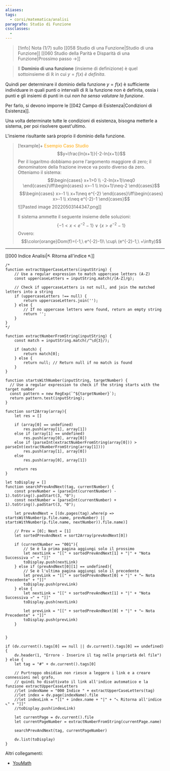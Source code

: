 ```yaml
---
aliases: 
tags:
  - corsi/matematica/analisi
paragrafo: Studio di Funzione
cssclasses:
  - 
---
```


> [!info] Nota (1/7) sullo [[058 Studio di una Funzione|Studio di una Funzione]]
> [[060 Studio della Parità e Disparità di una Funzione|Prossimo passo ->]]

>Il **Dominio di una funzione** (insieme di definizione) è quel sottoinsieme di $\mathbb{R}$ in cui $y=f(x)$ *è definita*.

Quindi per determinare il dominio della funzione $y=f(x)$ è sufficiente individuare in quali punti o intervalli di $\mathbb{R}$ la funzione non è definita, ossia i punti e gli insiemi di punti in cui *non ha senso valutare la funzione*.

Per farlo, si devono imporre le [[042 Campo di Esistenza|Condizioni di Esistenza]].

Una volta determinate tutte le condizioni di esistenza, bisogna metterle a sistema, per poi risolvere quest'ultimo.

L'insieme risultante sarà proprio il dominio della funzione.


> [!example]+ <font color="orange">Esempio Caso Studio</font>
> $$y=\frac{ln(x+1)}{-2-ln(x+1)}$$
> Per il logaritmo dobbiamo porre l'argomento maggiore di zero; il denominatore della frazione invece va posto diverso da zero. Otteniamo il sistema:
> $$\begin{cases} x+1>0 \\ -2-ln(x+1)\neq0 \end{cases}\iff\begin{cases} x>-1 \\ ln(x+1)\neq-2 \end{cases}$$ $$\begin{cases} x>-1 \\ x+1\neq e^{-2} \end{cases}\iff\begin{cases} x>-1 \\ x\neq e^{-2}-1 \end{cases}$$
> ![[Pasted image 20220503144347.png]]
> 
> Il sistema ammette il seguente insieme delle soluzioni: $$\{-1<x<e^{-2}-1\}\ \lor\ \{x>e^{-2}-1\}$$
> Ovvero: $$\color{orange}Dom(f)=(-1,\ e^{-2}-1)\ \cup\ (e^{-2}-1,\ +\infty)$$

___
[[000 Indice Analisi|↖ Ritorna all'indice ↖]]

```dataviewjs
/*
function extractUpperCaseLetters(inputString) {
	// Use a regular expression to match uppercase letters (A-Z)
	const uppercaseLetters = inputString.match(/[A-Z]/g);
	
	// Check if uppercaseLetters is not null, and join the matched letters into a string
	if (uppercaseLetters !== null) {
		return uppercaseLetters.join('');
	} else {
	    // If no uppercase letters were found, return an empty string
	    return '';
	}
}
*/

function extractNumberFromString(inputString) {
	const match = inputString.match(/^\d{3}/);
	
	if (match) {
		return match[0];
	} else {
		return null; // Return null if no match is found
	}
}

function startsWithNumber(inputString, targetNumber) {
  // Use a regular expression to check if the string starts with the target number
  const pattern = new RegExp(`^${targetNumber}`);
  return pattern.test(inputString);
}

function sort2Array(array){
	let res = []
	
	if (array[0] == undefined)
		res.push(array[1], array[1])
	else if (array[1] == undefined)
		res.push(array[0], array[0])
	else if (parseInt(extractNumberFromString(array[0])) > parseInt(extractNumberFromString(array[1])))
		res.push(array[1], array[0])
	else
		res.push(array[0], array[1])
	
	return res
}

let toDisplay = []
function searchPrevAndNext(tag, currentNumber) {
	const prevNumber = (parseInt(currentNumber) - 1).toString().padStart(3, "0");
	const nextNumber = (parseInt(currentNumber) + 1).toString().padStart(3, "0");
	
	let prevAndNext = [(dv.pages(tag).where(p => startsWithNumber(p.file.name, prevNumber) || startsWithNumber(p.file.name, nextNumber)).file.name)]
	
	// Prev = [0]; Next = [1]
	let sortedPrevAndNext = sort2Array(prevAndNext[0])
	
	if (currentNumber == "001"){ 
		// Se è la prima pagina aggiungi solo il prossimo
		let nextLink = "[[" + sortedPrevAndNext[1] + "|" + "Nota Successiva →" + "]]"
		toDisplay.push(nextLink)
	} else if (prevAndNext[0][1] == undefined){
		// Se è l'ultima pagina aggiungi solo il precedente
		let prevLink = "[[" + sortedPrevAndNext[0] + "|" + "← Nota Precedente" + "]]"
		toDisplay.push(prevLink)
	} else {
		let nextLink = "[[" + sortedPrevAndNext[1] + "|" + "Nota Successiva →" + "]]"
		toDisplay.push(nextLink)
		
		let prevLink = "[[" + sortedPrevAndNext[0] + "|" + "← Nota Precedente" + "]]"
		toDisplay.push(prevLink)
	}
	
	
}

if (dv.current().tags[0] == null || dv.current().tags[0] == undefined){
	dv.header(1, "Errore - Inserire il tag nelle proprietà del file")
} else {
	let tag = "#" + dv.current().tags[0]

	// Purtroppo obsidian non riesce a leggere i link e a creare connessioni nel grafo,
	// quindi ho disattivato il link all'indice automatico e la funzione extractUpperCaseLetters
	//let indexName = "000 Indice " + extractUpperCaseLetters(tag)
	//let index = dv.page(indexName).file
	//let indexLink = "[[" + index.name + "|" + "↖ Ritorna all'indice ↖" + "]]"
	//toDisplay.push(indexLink)
	
	let currentPage = dv.current().file
	let currentPageNumber = extractNumberFromString(currentPage.name)
	
	searchPrevAndNext(tag, currentPageNumber)
	
	dv.list(toDisplay)
}
```

Altri collegamenti: 
- [YouMath](https://www.youmath.it/lezioni/analisi-matematica/studio-di-funzioni-grafico/177-step-1-dominio.html)